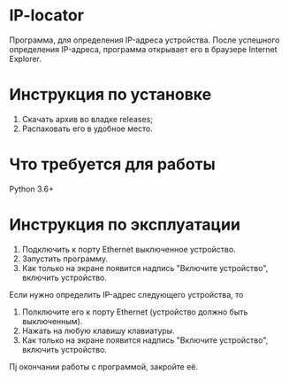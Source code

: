 # IP-locator
Программа, для определения IP-адреса устройства. После успешного определения IP-адреса, программа открывает его в браузере Internet Explorer.
# Инструкция по установке
1. Скачать архив во владке releases;
2. Распаковать его в удобное место.
# Что требуется для работы
Python 3.6+
# Инструкция по эксплуатации
1. Подключить к порту Ethernet выключенное устройство.
2. Запустить программу.
3. Как только на экране появится надпись "Включите устройство", включить устройство.

Если нужно определить IP-адрес следующего устройства, то
1. Полключите его к порту Ethernet (устройство должно быть выключенным).
2. Нажать на любую клавишу клавиатуры.
3. Как только на экране появится надпись "Включите устройство", включить устройство.

Пj окончании работы с программой, закройте её. 
